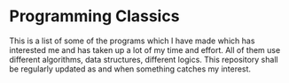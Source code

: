 # Programming Classics
This is a list of some of the programs which I have made which has interested me and has taken up a lot of my time and effort. All of them use different algorithms, data structures, different logics. This repository shall be regularly updated as and when something catches my interest.